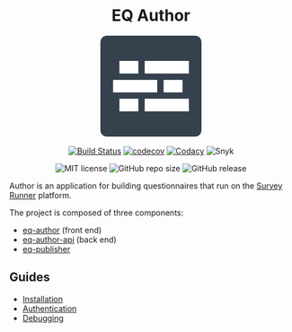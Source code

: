 <div align="center">

# EQ Author

<img width="180" height="180" src="eq-author/public/android-chrome-256x256.png" alt="eq-author logo">

[![Build Status](https://travis-ci.com/ONSdigital/eq-author-app.svg?branch=master)](https://travis-ci.com/ONSdigital/eq-author-app)
[![codecov](https://codecov.io/gh/ONSdigital/eq-author-app/branch/master/graph/badge.svg)](https://codecov.io/gh/ONSdigital/eq-author-app)
[![Codacy](https://api.codacy.com/project/badge/Grade/f9cbc9e5c531436ca73ee0769a766678)](https://www.codacy.com/app/ONSDigital/eq-author-app)
![Snyk](https://img.shields.io/snyk/vulnerabilities/github/ONSDigital/eq-author-app.svg)

![MIT license](https://img.shields.io/github/license/ONSDigital/eq-author-app.svg)
![GitHub repo size](https://img.shields.io/github/repo-size/ONSDigital/eq-author-app.svg)
![GitHub release](https://img.shields.io/github/release/onsdigital/eq-author-app.svg)

</div>

Author is an application for building questionnaires that run on the [Survey Runner](https://github.com/ONSDigital/eq-survey-runner) platform.

The project is composed of three components:

- [eq-author](/eq-author/README.md) (front end)
- [eq-author-api](/eq-author-api/README.md) (back end)
- [eq-publisher](/eq-publisher/README.md)

## Guides

- [Installation](/docs/INSTALLATION.md)
- [Authentication](/docs/AUTHENTICATION.md)
- [Debugging](/docs/DEBUGGING.md)
